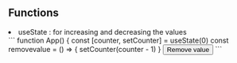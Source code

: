 ## Functions

  <li>useState : for increasing and decreasing the values</li>
  ```
  function App() {
  const [counter, setCounter] = useState(0)
  const removevalue = () => {
    setCounter(counter - 1)
  }
  <button
      onClick={removevalue}
      >Remove value</button>
  ```
